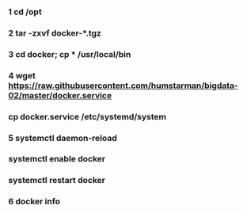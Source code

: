 ### 1 cd /opt
>
### 2 tar -zxvf docker-*.tgz
>
### 3 cd docker; cp * /usr/local/bin
>
### 4 wget https://raw.githubusercontent.com/humstarman/bigdata-02/master/docker.service
### cp docker.service /etc/systemd/system
>
### 5 systemctl daemon-reload
### systemctl enable docker
### systemctl restart docker
>
### 6 docker info
